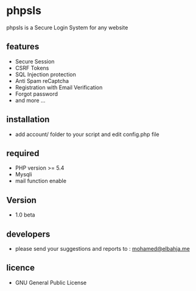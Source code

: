 # phpsls
phpsls is a Secure Login System for any website

## features

- Secure Session
- CSRF Tokens
- SQL Injection protection
- Anti Spam reCaptcha
- Registration with Email Verification
- Forgot password
- and more ... 

## installation 

- add account/ folder to your script and edit config.php file

## required

- PHP version >= 5.4
- Mysqli
- mail function enable

## Version 
- 1.0 beta

## developers

- please send your suggestions and reports to : mohamed@elbahja.me

## licence

- GNU General Public License

